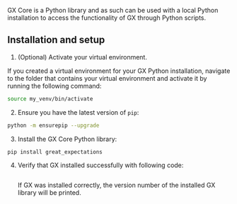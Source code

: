 
GX Core is a Python library and as such can be used with a local Python installation to access the functionality of GX through Python scripts.

## Installation and setup

1. (Optional) Activate your virtual environment.

  If you created a virtual environment for your GX Python installation, navigate to the folder that contains your virtual environment and activate it by running the following command:

  ```bash title="Terminal input"
  source my_venv/bin/activate
  ```

2. Ensure you have the latest version of `pip`:

  ```bash title="Terminal input"
  python -m ensurepip --upgrade
  ```

3. Install the GX Core Python library:

  ```bash title="Terminal input"
  pip install great_expectations
  ```

4. Verify that GX installed successfully with following code:

   ```python title="Python" name="docs/docusaurus/docs/core/set_up_a_gx_environment/_install_gx/_local_installation_verification.py - full code example"
   ```
   
   If GX was installed correctly, the version number of the installed GX library will be printed.
